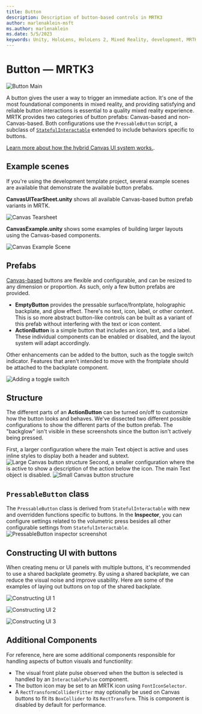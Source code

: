 ```yaml
---
title: Button
description: Description of button-based controls in MRTK3
author: marlenaklein-msft
ms.author: marlenaklein
ms.date: 5/5/2023
keywords: Unity, HoloLens, HoloLens 2, Mixed Reality, development, MRTK, MRTK3, Button, PressableButton
---
```


# Button &#8212; MRTK3

![Button Main](../../../mrtk3-overview/images/UXBuildingBlocks/MRTK_UX_v3_Button.png)

A button gives the user a way to trigger an immediate action. It's one of the most foundational components in mixed reality, and providing satisfying and reliable button interactions is essential to a quality mixed reality experience. MRTK provides two categories of button prefabs: Canvas-based and non-Canvas-based. Both configurations use the `PressableButton` script, a subclass of [`StatefulInteractable`](../../../mrtk3-overview/architecture/interactables.md) extended to include behaviors specific to buttons.

[Learn more about how the hybrid Canvas UI system works.](../../../mrtk3-uxcore/packages/uxcore/canvas-ui.md).

## Example scenes

If you're using the development template project, several example scenes are available that demonstrate the available button prefabs.

**CanvasUITearSheet.unity** shows all available Canvas-based button prefab variants in MRTK.

![Canvas Tearsheet](../../../mrtk3-overview/images/UXBuildingBlocks/Button/MRTK_Button_CanvasTearsheet.png)

**CanvasExample.unity** shows some examples of building larger layouts using the Canvas-based components.

![Canvas Example Scene](../../../mrtk3-overview/images/UXBuildingBlocks/Button/MRTK_Button_CanvasExample.png)

## Prefabs

[Canvas-based](../../../mrtk3-uxcore/packages/uxcore/canvas-ui.md) buttons are flexible and configurable, and can be resized to any dimension or proportion. As such, only a few button prefabs are provided.

- **EmptyButton** provides the pressable surface/frontplate, holographic backplate, and glow effect. There's no text, icon, label, or other content. This is so more abstract button-like controls can be built as a variant of this prefab without interfering with the text or icon content.
- **ActionButton** is a simple button that includes an icon, text, and a label. These individual components can be enabled or disabled, and the layout system will adapt accordingly.

Other enhancements can be added to the button, such as the toggle switch indicator. Features that aren't intended to move with the frontplate should be attached to the backplate component.

![Adding a toggle switch](images/toggle-switch.png)

## Structure

The different parts of an **ActionButton** can be turned on/off to customize how the button looks and behaves. We've dissected two different possible configurations to show the different parts of the button prefab. The "backglow" isn't visible in these screenshots since the button isn't actively being pressed.

First, a larger configuration where the main Text object is active and uses inline styles to display both a header and subtext.
![Large Canvas button structure](images/big-anatomy.png)
Second, a smaller configuration where the is active to show a description of the action below the icon. The main Text object is disabled.
![Small Canvas button structure](images/small-anatomy.png)

## `PressableButton` class

The `PressableButton` class is derived from `StatefulInteractable` with new and overridden functions specific to buttons. In the **Inspector**, you can configure settings related to the volumetric press besides all other configurable settings from `StatefulInteractable`.
![PressableButton inspector screenshot](../../../mrtk3-overview/images/UXBuildingBlocks/Button/MRTK_PressableButton_Inspector.png)

## Constructing UI with buttons
When creating menu or UI panels with multiple buttons, it's recommended to use a shared backplate geometry. By using a shared backplate, we can reduce the visual noise and improve usability. Here are some of the examples of laying out buttons on top of the shared backplate.

![Constructing UI 1](../../../mrtk3-overview/images/UXBuildingBlocks/Button/MRTK_Button_ConstructingUI0.png)

![Constructing UI 2](../../../mrtk3-overview/images/UXBuildingBlocks/Button/MRTK_Button_ConstructingUI1.png)

![Constructing UI 3](../../../mrtk3-overview/images/UXBuildingBlocks/Button/MRTK_Button_SharedBackplate.png)

## Additional Components

For reference, here are some additional components responsible for handling aspects of button visuals and functionlity:
* The visual front plate pulse observed when the button is selected is handled by an `InteractablePulse` component.
* The button icon may be set to an MRTK icon using `FontIconSelector`.
* A `RectTransformColliderFitter` may optionally be used on Canvas buttons to fit its `BoxCollider` to its `RectTransform`. This is component is disabled by default for performance.
